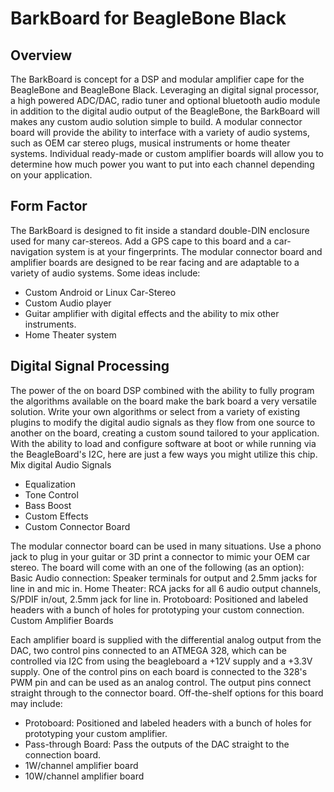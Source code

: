 BarkBoard for BeagleBone Black
==============================

Overview
--------
The BarkBoard is concept for a DSP and modular amplifier cape for the BeagleBone and BeagleBone Black. Leveraging an digital signal processor, a high powered ADC/DAC, radio tuner and optional bluetooth audio module in addition to the digital audio output of the BeagleBone, the BarkBoard will makes any custom audio solution simple to build. A modular connector board will provide the ability to interface with a variety of audio systems, such as OEM car stereo plugs, musical instruments or home theater systems. Individual ready-made or custom amplifier boards will allow you to determine how much power you want to put into each channel depending on your application.


Form Factor
-----------

The BarkBoard is designed to fit inside a standard double-DIN enclosure used for many car-stereos. Add a GPS cape to this board and a car-navigation system is at your fingerprints. The modular connector board and amplifier boards are designed to be rear facing and are adaptable to a variety of audio systems. Some ideas include:
*  Custom Android or Linux Car-Stereo
*  Custom Audio player
*  Guitar amplifier with digital effects and the ability to mix other instruments.
*  Home Theater system

Digital Signal Processing
-------------------------

The power of the on board DSP combined with the ability to fully program the algorithms available on the board make the bark board a very versatile solution. Write your own algorithms or select from a variety of existing plugins to modify the digital audio signals as they flow from one source to another on the board, creating a custom sound tailored to your application. With the ability to load and configure software at boot or while running via the BeagleBoard's I2C, here are just a few ways you might utilize this chip.
Mix digital Audio Signals
*  Equalization
*  Tone Control
*  Bass Boost
*  Custom Effects
*  Custom Connector Board

The modular connector board can be used in many situations. Use a phono jack to plug in your guitar or 3D print a connector to mimic your OEM car stereo. The board will come with an one of the following (as an option):
Basic Audio connection: Speaker terminals for output and 2.5mm jacks for line in and mic in.
Home Theater: RCA jacks for all 6 audio output channels, S/PDIF in/out, 2.5mm jack for line in.
Protoboard: Positioned and labeled headers with a bunch of holes for prototyping your custom connection.
Custom Amplifier Boards

Each amplifier board is supplied with the differential analog output from the DAC, two control pins connected to an ATMEGA 328, which can be controlled via I2C from using the beagleboard a +12V supply and a +3.3V supply. One of the control pins on each board is connected to the 328's PWM pin and can be used as an analog control. The output pins connect straight through to the connector board. Off-the-shelf options for this board may include:
*  Protoboard: Positioned and labeled headers with a bunch of holes for prototyping your custom amplifier.
*  Pass-through Board: Pass the outputs of the DAC straight to the connection board.
*  1W/channel amplifier board
*  10W/channel amplifier board


